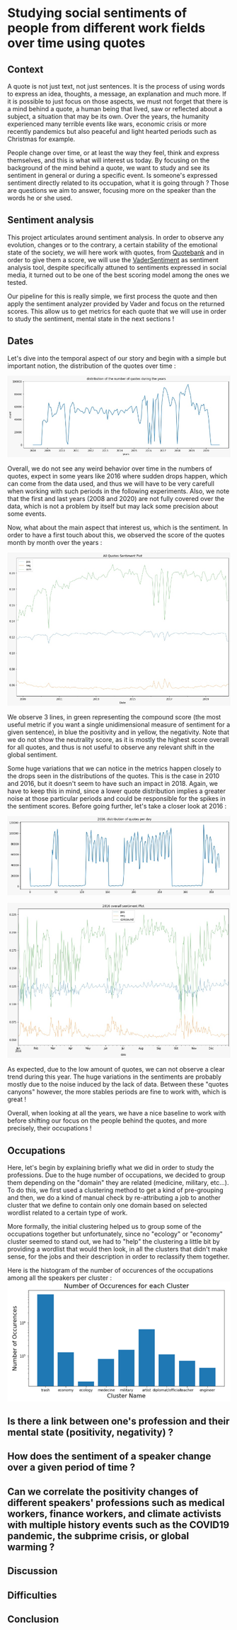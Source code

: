 # Studying social sentiments of people from different work fields over time using quotes

## Context
A quote is not just text, not just sentences. It is the process of using words to express an idea, thoughts, a message, an explanation and much more. If it is possible to just focus on those aspects, we must not forget that there is a mind behind a quote, a human being that lived, saw or reflected about a subject, a situation that may be its own.
Over the years, the humanity experienced many terrible events like wars, economic crisis or more recently pandemics but also peaceful and light hearted periods such as Christmas for example.

People change over time, or at least the way they feel, think and express themselves, and this is what will interest us today. By focusing on the background of the mind behind a quote, we want to study and see its sentiment in general or during a specific event. Is someone's expressed sentiment directly related to its occupation, what it is going through ? Those are questions we aim to answer, focusing more on the speaker than the words he or she used.

## Sentiment analysis
This project articulates around sentiment analysis. In order to observe any evolution, changes or to the contrary, a certain stability of the emotional state of the society, we will here work with quotes, from [Quotebank](https://github.com/epfl-dlab/Quotebank) and in order to give them a score, we will use the [VaderSentiment](https://github.com/cjhutto/vaderSentiment) as sentiment analysis tool, despite specifically attuned to sentiments expressed in social media, it turned out to be one of the best scoring model among the ones we tested.

Our pipeline for this is really simple, we first process the quote and then apply the sentiment analyzer provided by Vader and focus on the returned scores.
This allow us to get metrics for each quote that we will use in order to study the sentiment, mental state in the next sections !

## Dates
Let's dive into the temporal aspect of our story and begin with a simple but important notion, the distribution of the quotes over time :

![Quotes distribution](img/distriballquotes.jfif)

Overall, we do not see any weird behavior over time in the numbers of quotes, expect in some years like 2016 where sudden drops happen, which can come from the data used, and thus we will have to be very carefull when working with such periods in the following experiments.
Also, we note that the first and last years (2008 and 2020) are not fully covered over the data, which is not a problem by itself but may lack some precision about some events.

Now, what about the main aspect that interest us, which is the sentiment. In order to have a first touch about this, we observed the score of the quotes month by month over the years :

![Quotes sentiment Plot](img/allquotessentimentplot.jfif)

We observe 3 lines, in green representing the compound score (the most useful metric if you want a single unidimensional measure of sentiment for a given sentence), in blue the positivity and in yellow, the negativity. Note that we do not show the neutrality score, as it is mostly the highest score overall for all quotes, and thus is not useful to observe any relevant shift in the global sentiment.

Some huge variations that we can notice in the metrics happen closely to the drops seen in the distributions of the quotes. This is the case in 2010 and 2016, but it doesn't seem to have such an impact in 2018. Again, we have to keep this in mind, since a lower quote distribution implies a greater noise at those particular periods and could be responsible for the spikes in the sentiment scores. Before going further, let's take a closer look at 2016 :

![2016 quotes distribution](img/distribquote2016.jfif)

![2016 sentiment plot](img/plotsentiment2016.jfif)

As expected, due to the low amount of quotes, we can not observe a clear trend during this year. The huge variations in the sentiments are probably mostly due to the noise induced by the lack of data. Between these "quotes canyons" however, the more stables periods are fine to work with, which is great !

Overall, when looking at all the years, we have a nice baseline to work with before shifting our focus on the people behind the quotes, and more precisely, their occupations !

## Occupations
Here, let's begin by explaining briefly what we did in order to study the professions. Due to the huge number of occupations, we decided to group them depending on the "domain" they are related (medicine, military, etc...). To do this, we first used a clustering method to get a kind of pre-grouping and then, we do a kind of manual check by re-attributing a job to another cluster that we define to contain only one domain based on selected wordlist related to a certain type of work. 

More formally, the initial clustering helped us to group some of the occupations together but unfortunately, since no "ecology" or "economy" cluster seemed to stand out, we had to "help" the clustering a little bit by providing a wordlist that would then look, in all the clusters that didn't make sense, for the jobs and their description in order to reclassify them together.

Here is the histogram of the number of occurences of the occupations among all the speakers per cluster :
![Clusters Plot](img/plotcluster.jfif)



## Is there a link between one's profession and their mental state (positivity, negativity) ?

## How does the sentiment of a speaker change over a given period of time ?

## Can we correlate the positivity changes of different speakers' professions such as medical workers, finance workers, and climate activists with multiple history events such as the COVID19 pandemic, the subprime crisis, or global warming ?

## Discussion

## Difficulties

## Conclusion
